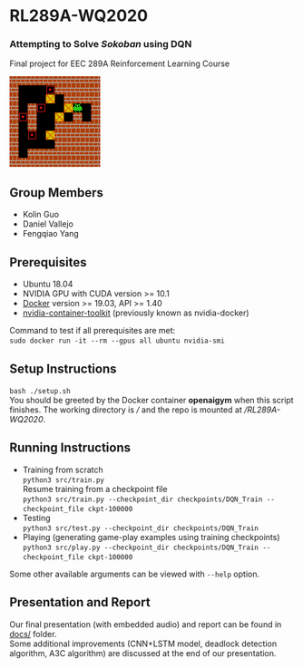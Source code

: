# RL289A-WQ2020
### Attempting to Solve *Sokoban* using DQN
Final project for EEC 289A Reinforcement Learning Course  

![](docs/Example_Gameplay_Result.gif "Example Gameplay Result")

## Group Members 
  * Kolin Guo
  * Daniel Vallejo
  * Fengqiao Yang
  
## Prerequisites
  * Ubuntu 18.04
  * NVIDIA GPU with CUDA version >= 10.1
  * [Docker](https://docs.docker.com/install/linux/docker-ce/ubuntu/) version >= 19.03, API >= 1.40
  * [nvidia-container-toolkit](https://github.com/NVIDIA/nvidia-docker#ubuntu-16041804-debian-jessiestretchbuster) (previously known as nvidia-docker)  
  
Command to test if all prerequisites are met:  
  `sudo docker run -it --rm --gpus all ubuntu nvidia-smi`
  
## Setup Instructions
  `bash ./setup.sh`  
You should be greeted by the Docker container **openaigym** when this script finishes. The working directory is */* and the repo is mounted at */RL289A-WQ2020*.  

## Running Instructions
  * Training from scratch  
  `python3 src/train.py`  
  Resume training from a checkpoint file  
  `python3 src/train.py --checkpoint_dir checkpoints/DQN_Train --checkpoint_file ckpt-100000`
  * Testing  
  `python3 src/test.py --checkpoint_dir checkpoints/DQN_Train`
  * Playing (generating game-play examples using training checkpoints)  
  `python3 src/play.py --checkpoint_dir checkpoints/DQN_Train --checkpoint_file ckpt-100000`  
  
  Some other available arguments can be viewed with `--help` option. 

## Presentation and Report
Our final presentation (with embedded audio) and report can be found in [docs/](docs) folder.  
Some additional improvements (CNN+LSTM model, deadlock detection algorithm, A3C algorithm) are discussed at the end of our presentation. 
